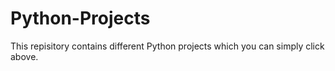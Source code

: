 # Python-Projects

This repisitory contains different Python projects which you can simply click above.

